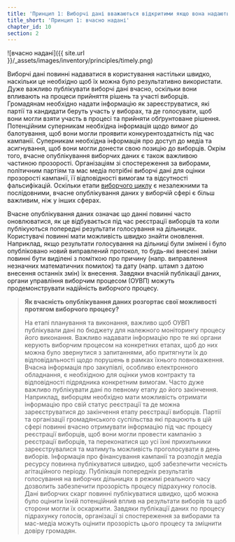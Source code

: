 ```yaml
---
title: 'Принцип 1: Виборчі дані вважаються відкритими якщо вона надаються вчасно.'
title_short: 'Принцип 1: вчасно надані'
chapter_id: 10
section: 2
---
```


![вчасно надані]({{ site.url }}/\_assets/images/inventory/principles/timely.png)

Виборчі дані повинні надаватися в користування настільки швидко, наскільки це необхідно щоб їх можна було результативно використати. Дуже важливо публікувати виборчі дані вчасно, оскільки вони впливають на процеси прийняття рішень та участі виборців. Громадянам необхідно надати інформацію як зареєструватися, які партії та кандидати беруть участь у виборах, та де голосувати, щоб вони могли взяти участь в процесі та прийняти обґрунтоване рішення. Потенційним суперникам необхідна інформація щодо вимог до балотування, щоб вони могли проявити конкурентоздатність під час кампанії. Суперникам необхідна інформація про доступ до медіа та асигнування, щоб вони могли донести свою позицію до виборців. Окрім того, вчасне опублікування виборчих даних є також важливою частиною прозорості. Організаціям зі спостереження за виборами, політичним партіям та мас медіа потрібні виборчі дані для оцінки прозорості кампанії, її відповідності вимогам та відсутності фальсифікацій. Оскільки етапи [виборчого циклу](http://www.idea.int/elections/eea/images/Electoral-cycle.png) є незалежними та послідовними, вчасне опублікування даних у виборчій сфері є більш важливим, ніж у інших сферах.

Вчасне опублікування даних означає що данні повинні часто оновлюватися, як це відбувається під час реєстрації виборців та коли публікуються попередні результати голосування на дільницях. Користувачі повинні мати можливість швидко знайти оновлення. Наприклад, якщо результати голосування на дільниці були змінені і було опубліковано новий виправлений протокол, то будь-які внесені зміни повинні бути виділені з поміткою про причину (напр. виправлення незначних математичних помилок) та дату (напр. штамп з датою внесення останніх змін) їх внесення. Завдяки вчасній публікації даних, органи управління виборчим процесом (ОУВП) можуть продемонструвати надійність виборчого процесу.

> **Як вчасність опублікування даних розгортає свої можливості протягом виборчого процесу?**
>
> На етапі планування та виконання, важливо щоб ОУВП публікували дані по бюджету для належного моніторингу процесу його виконання. Важливо надавати інформацію про те які органи керують виборчим процесом на конкретних етапах, щоб до них можна було звернутися з запитаннями, або притягнути їх до відповідальності щодо порушень в рамках їхнього повноваження. Вчасна інформація про закупівлі, особливо електронного обладнання, є необхідною для оцінки умов контракту та відповідності підрядника конкретним вимогам. Часто дуже важливо публікувати дані по певному етапу до його закінчення. Наприклад, виборцям необхідно мати можливість отримати інформацію про свій статус реєстрації та де можна зареєструватися до закінчення етапу реєстрації виборців. Партії та організації громадянського суспільства які працюють в цій сфері повинні вчасно отримувати інформацію під час процесу реєстрації виборців, щоб вони могли провести кампанію з реєстрації виборців, та переконатися що усі їхні прихильники зареєструвалися та матимуть можливість проголосувати в день виборів. Інформація про фінансування кампанії та розподіл медіа ресурсу повинна публікуватися швидко, щоб забезпечити чесність агітаційного періоду. Публікація попередніх результатів голосування на виборчих дільницях в режимі реального часу дозволить забезпечити прозорість процесу підрахунку голосів. Дані виборчих скарг повинні публікуватися швидко, щоб можна було оцінити їхній потенційний вплив на результати виборів та щоб сторони могли їх оскаржити. Завдяки публікації даних по процесу підрахунку голосів, організації зі спостереження за виборами та мас-медіа можуть оцінити прозорість цього процесу та зміцнити довіру громадян.
